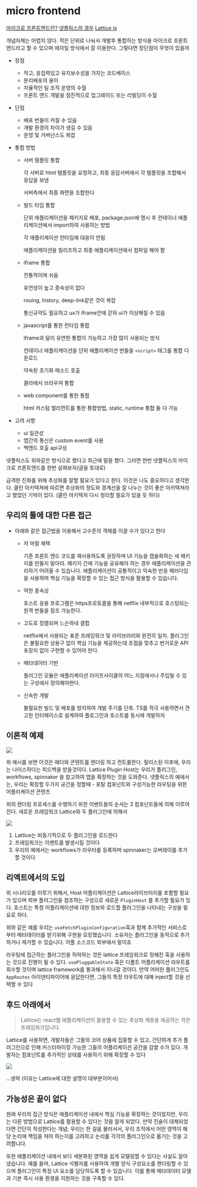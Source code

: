 # micro frontend

[마이크로 프론트엔드란?](https://mobicon.tistory.com/572)  [넷플릭스의 경우](https://netflixtechblog.com/how-we-build-micro-frontends-with-lattice-22b8635f77ea) [Lattice js](https://www.latticejs.com/)

개념자체는 어렵지 않다. 작은 단위로 나눠서 개발후 통합하는 방식을 마이크로 프론트앤드라고 할 수 있으며 애자일 방식에서 잘 이용한다. 그렇다면 장단점이 무엇이 있을까

- 장점

  - 작고, 응집력있고 유지보수성을 가지는 코드베이스
  - 분리배포의 용이
  - 자율적인 팀 조직 운영의 수월
  - 프론트 앤드 개발을 점진적으로 업그레이드 또는 리빌딩이 수월

- 단점

  - 배포 번들이 커질 수 있음
  - 개발 환경의 차이가 생길 수 있음
  - 운영 및 거버넌스도 복잡

- 통합 방법

  - 서버 템플릿 통합

    각 서버로 html 템플릿을 요청하고, 최종 응답서버에서 각 템플릿을 조합해서 응답을 보냄

    서버측에서 최종 화면을 조합한다

  - 빌드 타임 통합

    단위 애플리케이션을 패키지로 배포, package.json에 명시 후 컨테이너 애플리케이션에서 import하여 사용하는 방법

    각 애플리케이션 런타임에 대응이 안됨

    애플리케이션을 릴리즈하고 최종 애플리케이션에서 컴파일 해야 함

  - iframe 통합

    전통적이며 쉬움

    유연성이 높고 종속성이 없다

    rouing, history, deep-link같은 것이 복잡

    통신규약도 필요하고 ux가 iframe안에 갇혀 ui가 이상해질 수 있음

  - javascript를 통한 런타임 통합

    iframe과 달리 유연한 통합이 가능하고 가장 많이 사용되는 방식

    컨테이너 애플리케이션을 단위 애플리케이션 번들을 `<script>` 태그를 통합 다운로드

    약속된 초기화 메소드 호출

    클라에서 브라우져 통합

  - web component를 통한 통합

    html 커스텀 엘리먼트를 통한 통합방법, static, runtime 통합 둘 다 가능

- 고려 사항

  - ui 일관성
  - 앱간의 통신은 custom event를 사용
  - 백앤드 호출 api구성

넷플릭스도 위와같은 방식으로 했다고 최근에 말을 했다. 그러면 한번 넷플릭스의 마이크로 프론트엔드를 한번 살펴보자(글을 토대로)

급격한 진화를 위해 추상화를 잘할 필요가 있다고 한다. 이것은 나도 중요하다고 생각한다. 클린 아키텍쳐에 따르면 추상화의 정도와 경계선을 잘 나누는 것이 좋은 아키텍쳐라고 했었던 기억이 있다. (클린 아키텍처 다시 정리할 필요가 있을 듯 하다)

## 우리의 툴에 대한 다른 접근

- 아래와 같은 접근법을 이용해서 고수준의 객체를 이끌 수가 있다고 한다

  - 저 마찰 체택

    기존 프론트 엔드 코드를 재사용하도록 권장하며 UI 기능을 캡슐화하는 새 패키지를 만들지 말아라. 패키지 간에 기능을 공유해야 하는 경우 애플리케이션을 관리하기 어려울 수 있습니다. 애플리케이션이 공통적이고 익숙한 반응 패러다임을 사용하여 핵심 기능을 확장할 수 있는 접근 방식을 활용할 수 있습니다.

  - 약한 종속성

    호스트 응용 프로그램은 https프로토콜을 통해 netflix 내부적으로 호스팅되는 원격 번들을 참조 가능한다.

  - 고도로 정렬되며 느슨하네 결합

    netflix에서 사용되는 표준 프레임워크 및 라이브러리와 완전히 일치. 플러그인은 불필요한 상용구 없이 핵심 기능을 제공하는데 초점을 맞추고 번거로운 API 포장지 없이 구현할 수 있어야 한다.

  - 메타데이터 기반

    플러그인 모듈은 애플리케이션 라이프사이클의 어느 지점에서나 주입될 수 있는 구성에서 정의해야한다.

  - 신속한 개발

    불필요한 빌드 및 배포를 방지하여 개발 주기를 단축. TS를 적극 사용하면서 견고한 인터페이스로 설계하여 플로그인과 호스트를 동시에 개발하자

## 이론적 예제

![](https://miro.medium.com/max/2000/1*N4vhCT7uQ4T3bxXQcc6kug.gif)

위 예시를 보면 이것은 헤더와 콘텐트를 렌더링 하고 컨트롤한다. 릴리스된 이후에, 우리는 나이스하다는 피드백을 받을것이다. Lattice Plugin Host는 우리가 플러그인, workflows, spinnaker 을 참고하여 앱을 확장하는 것을 도와준다. 넷플릭스의 예에서는, 우리는 확장할 두가지 공간을 정할때 - 포탈 컴포넌트와 구성가능한 라우팅을 위한 어플리케이션 콘텐츠

위의 렌더링 프로세스를 수행하기 위한 이벤트들의 순서는 3 컴포넌트들에 의해 이루어진다. 새로운 프레임워크 Lattice와 두 플러그인에 의해서

![](https://miro.medium.com/max/588/1*oATisPnWoUtW7IVihj1Ibw.gif)

1. Lattice는 비동기적으로 두 플러그인을 로드한다
2. 프레임워크는 이벤트를 발생시킬 것이다
3. 우리의 예에서는 workflows가 라우터를 등록하며 spinnaker는 오버레이를 추가할 것이다

## 리액트에서의 도입

위 시나리오를 이루기 위해서, Host 어플리케이션은 Lattice라이브러리를 포함할 필요가 있으며 외부 플러그인을 참조하는 구성으로 새로운 `PluginHost` 를 추가할 필요가 있다. 호스트는 특정 어플리케이션에 대한 정보와 로드할 플러그인을 나타내는 구성을 필요로 하다.

위와 같은 예를 우리는 `useFetchPluginConfiguration`훅과 함께 추가적인 서비스로부터 메타데이터를 받기위해 구현을 모킹했습니다. 소유자는 플러그인을 동적으로 추가하거나 제거할 수 있습니다. 어플 소스코드 외부에서 말이죠

라우팅에 접근하는 플러그인을 허락하는 것은 lattice 프레임워크로 정해진 훅을 사용하는 것으로 진행이 될 수 있다. `usePluggableState` 훅은 디폴트 어플리케이션 라우트를 회수할 것이며 lattice framework를 통과해서 지나갈 것이다. 만약 어떠한 플러그인도 `AppRoutes` 아이덴티파이어에 응답한다면, 그들의 특정 라우트에 대해 inject할 것을 선택할 수 있다

## 후드 아래에서

> Lattice는 react웹 애플리케이션이 활용할 수 있는 추상화 계층을 제공하는 작은 프레임워크입니다.

Lattice를 사용하면, 개발자들은 그들의 코어 상품에 집중할 수 있고, 간단하게 추가 플러그인으로 인해 커스터마이징 가능한 그들의 어플리케이션 공간을 감쌀 수가 있다. 개발자는 컴포넌트를  추가적인 상태를 사용하기 위해 확장할 수 있다

![](https://miro.medium.com/max/681/1*WCgMzUkEdKH9bfz3jWzEww.png)

...생략 (이유는 Lattice에 대한 설명이 대부분이어서)

## 가능성은 끝이 없다

원래 우리의 접근 방식은 애플리케이션 내에서 핵심 기능을 확장하는 것이었지만, 우리는 다른 방법으로 Lattice를 활용할 수 있다는 것을 알게 되었다. 만약 진술이 대체되었다면 간단히 작성한다는 개념; 우리는 한 걸음 물러서서, 우리 조직에서 어떤 영역이 해당 논리에 책임을 져야 하는지를 고려하고 논리를 각각의 플러그인으로 옮기는 것을 고려합니다.

또한 애플리케이션 내에서 보다 세분화된 영역을 쉽게 모델링할 수 있다는 사실도 알아냈습니다. 예를 들어, Lattice 식별자를 사용하여 개별 양식 구성요소를 랜더링할 수 있으며 플러그인이 특정 UI 요소를 담당하도록 할 수 있습니다. 이를 통해 메타데이터 모델과 기본 즉시 사용 환경을 지원하는 것을 구축할 수 있다.

